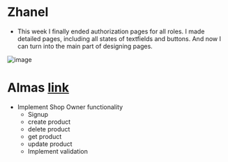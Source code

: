 # Zhanel
* This week I finally ended authorization pages for all roles. I made detailed pages, including all states of textfields and buttons. And now I can turn into the main part of designing pages.

![image](https://user-images.githubusercontent.com/55758989/162629622-970e65dd-0dd0-4d39-a9e5-55635db5ec7c.png)

# Almas [link](https://github.com/SuleymanDemirelKazakhstan/diploma-project-team-spirit/tree/backend/backend)
* Implement Shop Owner functionality
  * Signup
  * create product
  * delete product
  * get product
  * update product
  * Implement validation
